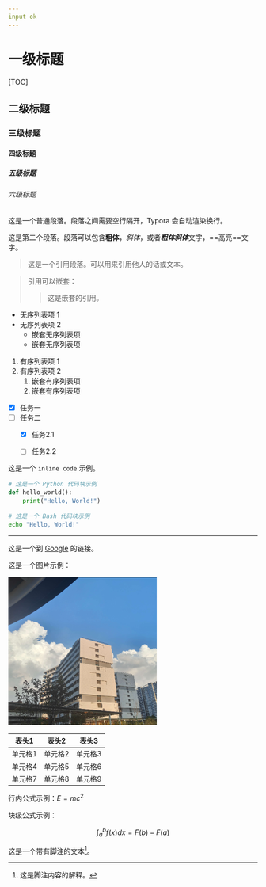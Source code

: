 ```yaml
---
input ok
---
```




# 一级标题

[TOC]



## 二级标题
### 三级标题
#### 四级标题
##### 五级标题
###### 六级标题



这是一个普通段落。段落之间需要空行隔开，Typora 会自动渲染换行。

这是第二个段落。段落可以包含**粗体**，*斜体*，或者***粗体斜体***文字，==高亮==文字。



> 这是一个引用段落。可以用来引用他人的话或文本。

> 引用可以嵌套：
> > 这是嵌套的引用。



- 无序列表项 1
- 无序列表项 2
  - 嵌套无序列表项
  - 嵌套无序列表项




1. 有序列表项 1
2. 有序列表项 2
   1. 嵌套有序列表项
   2. 嵌套有序列表项



- [x] 任务一
- [ ] 任务二
  - [x] 任务2.1
  - [ ] 任务2.2



这是一个 `inline code` 示例。

```python
# 这是一个 Python 代码块示例
def hello_world():
    print("Hello, World!")
```

```bash
# 这是一个 Bash 代码块示例
echo "Hello, World!"
```



---



这是一个到 [Google](https://www.google.com) 的链接。

这是一个图片示例：

![image-20241003124517611](./image-20241003124517611.png)

| 表头1   | 表头2   | 表头3   |
| ------- | ------- | ------- |
| 单元格1 | 单元格2 | 单元格3 |
| 单元格4 | 单元格5 | 单元格6 |
| 单元格7 | 单元格8 | 单元格9 |



行内公式示例：$E = mc^2$

块级公式示例：

$$
\int_{a}^{b} f(x)dx = F(b) - F(a)
$$



这是一个带有脚注的文本[^1]。

[^1]: 这是脚注内容的解释。
